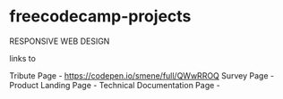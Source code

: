 # freecodecamp-projects

RESPONSIVE WEB DESIGN

links to 

Tribute Page - https://codepen.io/smene/full/QWwRROQ
Survey Page - 
Product Landing Page -
Technical Documentation Page -
